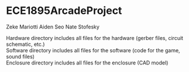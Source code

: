 # ECE1895ArcadeProject
Zeke Mariotti
Aiden Seo
Nate Stofesky

Hardware directory includes all files for the hardware (gerber files, circuit schematic, etc.)\
Software directory includes all files for the software (code for the game, sound files)\
Enclosure directory includes all files for the enclosure (CAD model)
